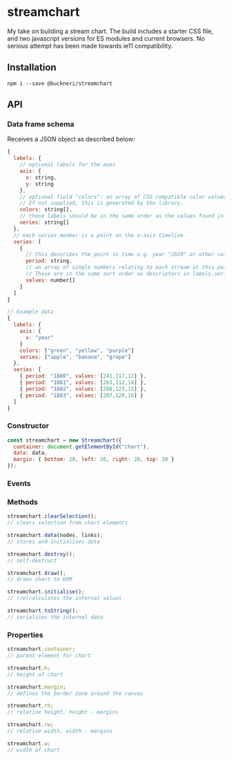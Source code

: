 # streamchart

My take on building a stream chart. The build includes a starter CSS file, and two javascript versions for ES modules and current browsers. No serious attempt has been made towards ie11 compatibility.

## Installation

```shell
npm i --save @buckneri/streamchart
```

## API

### Data frame schema

Receives a JSON object as described below:

```javascript
{
  labels: {
    // optional labels for the axes
    axis: {
      x: string,
      y: string
    },
    // optional field "colors": an array of CSS compatible color values to be applied to the series labels.
    // If not supplied, this is generated by the library.
    colors: string[],
    // these labels should be in the same order as the values found in the series[n].values array
    series: string[]
  },
  // each series member is a point on the x-axis timeline
  series: [
    {
      // this describes the point in time e.g. year "2020" or other valid Javascript date
      period: string,
      // an array of single numbers relating to each stream at this point in time.
      // These are in the same sort order as descriptors in labels.series.
      values: number[]
    }
  ]
}

// Example data
{
  labels: {
    axis: {
      x: "year"
    }
    colors: ["green", "yellow", "purple"]
    series: ["apple", "banana", "grape"]
  },
  series: [
    { period: "1880", values: [241,117,12] },
    { period: "1881", values: [263,112,14] },
    { period: "1882", values: [288,123,15] },
    { period: "1883", values: [287,120,16] }
  ]
}
```

### Constructor

```javascript
const streamchart = new Streamchart({
  container: document.getElementById("chart"),
  data: data,
  margin: { bottom: 20, left: 20, right: 20, top: 20 }
});
```

### Events

### Methods

```javascript
streamchart.clearSelection();
// clears selection from chart elements

streamchart.data(nodes, links);
// stores and initialises data

streamchart.destroy();
// self-destruct

streamchart.draw();
// draws chart to DOM

streamchart.initialise();
// (re)calculates the internal values

streamchart.toString();
// serialises the internal data
```

### Properties

```javascript
streamchart.container;
// parent element for chart

streamchart.h;
// height of chart

streamchart.margin;
// defines the border zone around the canvas

streamchart.rh;
// relative height, height - margins

streamchart.rw;
// relative width, width - margins

streamchart.w;
// width of chart
```

